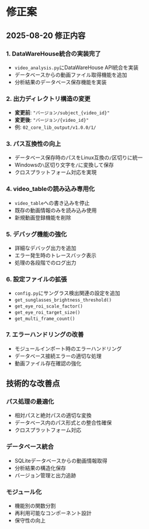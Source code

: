 # 修正案

## 2025-08-20 修正内容

### 1. DataWareHouse統合の実装完了
- `video_analysis.py`にDataWareHouse API統合を実装
- データベースからの動画ファイル取得機能を追加
- 分析結果のデータベース保存機能を実装

### 2. 出力ディレクトリ構造の変更
- **変更前**: `"バージョン/subject_{video_id}"`
- **変更後**: `"バージョン/{video_id}"`
- 例: `02_core_lib_output/v1.0.0/1/`

### 3. パス互換性の向上
- データベース保存時のパスをLinux互換の`/`区切りに統一
- Windowsの`\`区切り文字を`/`に変換して保存
- クロスプラットフォーム対応を実現

### 4. video_tableの読み込み専用化
- `video_table`への書き込みを停止
- 既存の動画情報のみを読み込み使用
- 新規動画登録機能を削除

### 5. デバッグ機能の強化
- 詳細なデバッグ出力を追加
- エラー発生時のトレースバック表示
- 処理の各段階でのログ出力

### 6. 設定ファイルの拡張
- `config.py`にサングラス検出関連の設定を追加
- `get_sunglasses_brightness_threshold()`
- `get_eye_roi_scale_factor()`
- `get_eye_roi_target_size()`
- `get_multi_frame_count()`

### 7. エラーハンドリングの改善
- モジュールインポート時のエラーハンドリング
- データベース接続エラーの適切な処理
- 動画ファイル存在確認の強化

## 技術的な改善点

### パス処理の最適化
- 相対パスと絶対パスの適切な変換
- データベース内のパス形式との整合性確保
- クロスプラットフォーム対応

### データベース統合
- SQLiteデータベースからの動画情報取得
- 分析結果の構造化保存
- バージョン管理と出力追跡

### モジュール化
- 機能別の関数分割
- 再利用可能なコンポーネント設計
- 保守性の向上